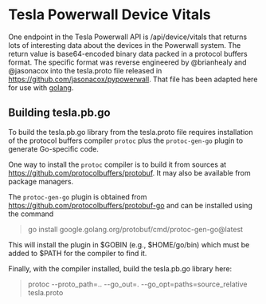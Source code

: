 Tesla Powerwall Device Vitals
=============================

One endpoint in the Tesla Powerwall API is /api/device/vitals that
returns lots of interesting data about the devices in the Powerwall
system.  The return value is base64-encoded binary data packed in a
protocol buffers format.  The specific format was reverse engineered
by @brianhealy and @jasonacox into the tesla.proto file released in
https://github.com/jasonacox/pypowerwall.  That file has been adapted
here for use with [golang](https://golang.org).

Building tesla.pb.go
--------------------

To build the tesla.pb.go library from the tesla.proto file requires
installation of the protocol buffers compiler `protoc` plus the
`protoc-gen-go` plugin to generate Go-specific code.

One way to install the `protoc` compiler is to build it from sources
at https://github.com/protocolbuffers/protobuf.  It may also be
available from package managers.

The `protoc-gen-go` plugin is obtained from
https://github.com/protocolbuffers/protobuf-go and can be installed
using the command
> go install google.golang.org/protobuf/cmd/protoc-gen-go@latest

This will install the plugin in $GOBIN (e.g., $HOME/go/bin) which must
be added to $PATH for the compiler to find it.

Finally, with the compiler installed, build the tesla.pb.go library here:
> protoc --proto_path=.. --go_out=. --go_opt=paths=source_relative tesla.proto
